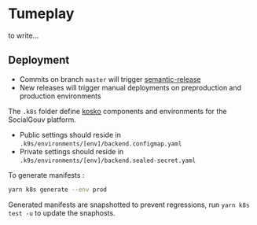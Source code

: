# Tumeplay

to write...

## Deployment

 - Commits on branch `master` will trigger [semantic-release](https://github.com/semantic-release/semantic-release)
 - New releases will trigger manual deployments on preproduction and production environments

The `.k8s` folder define [kosko](https://kosko.dev) components and environments for the SocialGouv platform.

- Public settings should reside in `.k9s/environments/[env]/backend.configmap.yaml`
- Private settings should reside in `.k9s/environments/[env]/backend.sealed-secret.yaml`

To generate manifests :

```sh
yarn k8s generate --env prod
```

Generated manifests are snapshotted to prevent regressions, run `yarn k8s test -u` to update the snaphosts.

